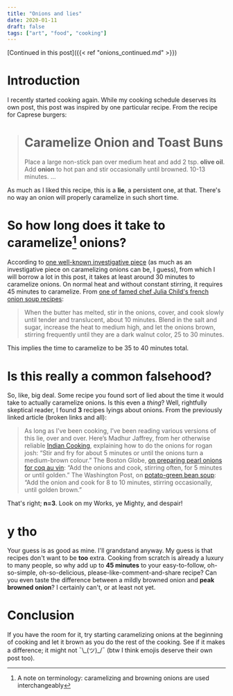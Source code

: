 ```yaml
---
title: "Onions and lies"
date: 2020-01-11
draft: false
tags: ["art", "food", "cooking"]
---
```

[Continued in this post]({{< ref "onions_continued.md" >}})
# Introduction
I recently started cooking again. While my cooking schedule deserves its own post, this post was inspired by one particular recipe. From the recipe for Caprese burgers:
> # Caramelize Onion and Toast Buns
> Place a large non-stick pan over medium heat and add 2 tsp. **olive oil**. Add **onion** to hot pan and stir occasionally until browned. 10-13 minutes. ...

As much as I liked this recipe, this is a **lie**, a persistent one, at that. There's no way an onion will properly caramelize in such short time.
# So how long does it take to caramelize[^1] onions?
According to [one well-known investigative piece](https://slate.com/human-interest/2012/05/how-to-cook-onions-why-recipe-writers-lie-and-lie-about-how-long-they-take-to-caramelize.html) (as much as an investigative piece on caramelizing onions can be, I guess), from which I will borrow a lot in this post, it takes at least around 30 minutes to caramelize onions. On normal heat and without constant stirring, it requires 45 minutes to caramelize. From [one of famed chef Julia Child's french onion soup recipes](https://www.foodnetwork.com/recipes/french-onion-soup-recipe-1950864):
> When the butter has melted, stir in the onions, cover, and cook slowly until tender and translucent, about 10 minutes. Blend in the salt and sugar, increase the heat to medium high, and let the onions brown, stirring frequently until they are a dark walnut color, 25 to 30 minutes.

This implies the time to caramelize to be 35 to 40 minutes total. 
[^1]: A note on terminology: caramelizing and browning onions are used interchangeably
# Is this really a common falsehood?
So, like, big deal. Some recipe you found sort of lied about the time it would take to actually caramelize onions. Is this even a _thing_? Well, rightfully skeptical reader, I found **3** recipes lyings about onions. From the previously linked article (broken links and all):
> As long as I’ve been cooking, I’ve been reading various versions of this lie, over and over. Here’s Madhur Jaffrey, from her otherwise reliable [Indian Cooking](http://www.amazon.com/gp/product/0812065484/ref=as_li_ss_tl?ie=UTF8&tag=slatmaga-20&linkCode=as2&camp=1789&creative=390957&creativeASIN=0812065484), explaining how to do the onions for rogan josh: “Stir and fry for about 5 minutes or until the onions turn a medium-brown colour.” The Boston Globe, [on preparing pearl onions for coq au vin](http://articles.boston.com/2011-03-02/lifestyle/29336062_1_onions-bay-leaf-root-ends): “Add the onions and cook, stirring often, for 5 minutes or until golden.” The Washington Post, on [potato-green bean soup](http://projects.washingtonpost.com/recipes/2010/03/10/darias-potato-green-bean-soup/printer/): “Add the onion and cook for 8 to 10 minutes, stirring occasionally, until golden brown.” 

That's right; **n=3**. Look on my Works, ye Mighty, and despair!
# y tho
Your guess is as good as mine. I'll grandstand anyway. My guess is that recipes don't want to be **too** extra. Cooking from scratch is already a luxury to many people, so why add up to **45 minutes** to your easy-to-follow, oh-so-simple, oh-so-delicious, please-like-comment-and-share recipe? Can you even taste the difference between a mildly browned onion and **peak browned onion**? I certainly can't, or at least not yet.
# Conclusion
If you have the room for it, try starting caramelizing onions at the beginning of cooking and let it brown as you do the rest of the cooking. See if it makes a difference; it might not ¯\\\_(ツ)_/¯ (btw I think emojis deserve their own post too).

